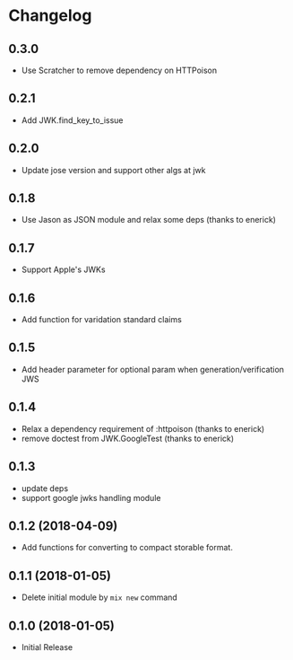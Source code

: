 # Changelog

## 0.3.0

* Use Scratcher to remove dependency on HTTPoison

## 0.2.1

* Add JWK.find_key_to_issue

## 0.2.0

* Update jose version and support other algs at jwk

## 0.1.8

* Use Jason as JSON module and relax some deps (thanks to enerick)

## 0.1.7

* Support Apple's JWKs

## 0.1.6

* Add function for varidation standard claims

## 0.1.5

* Add header parameter for optional param when generation/verification JWS

## 0.1.4 

* Relax a dependency requirement of :httpoison (thanks to enerick)
* remove doctest from JWK.GoogleTest (thanks to enerick)

## 0.1.3

* update deps
* support google jwks handling module

## 0.1.2 (2018-04-09)

* Add functions for converting to compact storable format.

## 0.1.1 (2018-01-05)

* Delete initial module by `mix new` command

## 0.1.0 (2018-01-05)

* Initial Release
